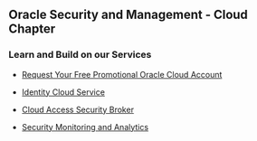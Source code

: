 ## Oracle Security and Management - Cloud Chapter


### Learn and Build on our Services

* [Request Your Free Promotional Oracle Cloud Account](CSD-SETUP.md)

* [Identity Cloud Service](IDCS100.md)

* [Cloud Access Security Broker](https://sttoracle.github.io/Oracle-CASB/)

* [Security Monitoring and Analytics](SMA300.md)



